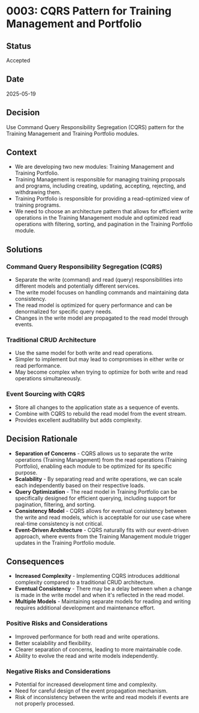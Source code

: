 # 0003: CQRS Pattern for Training Management and Portfolio

## Status

Accepted

## Date

2025-05-19

## Decision

Use Command Query Responsibility Segregation (CQRS) pattern for the Training Management and Training Portfolio modules.

## Context

* We are developing two new modules: Training Management and Training Portfolio.
* Training Management is responsible for managing training proposals and programs, including creating, updating, accepting, rejecting, and withdrawing them.
* Training Portfolio is responsible for providing a read-optimized view of training programs.
* We need to choose an architecture pattern that allows for efficient write operations in the Training Management module and optimized read operations with filtering, sorting, and pagination in the Training Portfolio module.

## Solutions

### Command Query Responsibility Segregation (CQRS)

* Separate the write (command) and read (query) responsibilities into different models and potentially different services.
* The write model focuses on handling commands and maintaining data consistency.
* The read model is optimized for query performance and can be denormalized for specific query needs.
* Changes in the write model are propagated to the read model through events.

### Traditional CRUD Architecture

* Use the same model for both write and read operations.
* Simpler to implement but may lead to compromises in either write or read performance.
* May become complex when trying to optimize for both write and read operations simultaneously.

### Event Sourcing with CQRS

* Store all changes to the application state as a sequence of events.
* Combine with CQRS to rebuild the read model from the event stream.
* Provides excellent auditability but adds complexity.

## Decision Rationale

* **Separation of Concerns** - CQRS allows us to separate the write operations (Training Management) from the read operations (Training Portfolio), enabling each module to be optimized for its specific purpose.
* **Scalability** - By separating read and write operations, we can scale each independently based on their respective loads.
* **Query Optimization** - The read model in Training Portfolio can be specifically designed for efficient querying, including support for pagination, filtering, and sorting.
* **Consistency Model** - CQRS allows for eventual consistency between the write and read models, which is acceptable for our use case where real-time consistency is not critical.
* **Event-Driven Architecture** - CQRS naturally fits with our event-driven approach, where events from the Training Management module trigger updates in the Training Portfolio module.

## Consequences

* **Increased Complexity** - Implementing CQRS introduces additional complexity compared to a traditional CRUD architecture.
* **Eventual Consistency** - There may be a delay between when a change is made in the write model and when it's reflected in the read model.
* **Multiple Models** - Maintaining separate models for reading and writing requires additional development and maintenance effort.

### Positive Risks and Considerations

* Improved performance for both read and write operations.
* Better scalability and flexibility.
* Clearer separation of concerns, leading to more maintainable code.
* Ability to evolve the read and write models independently.

### Negative Risks and Considerations

* Potential for increased development time and complexity.
* Need for careful design of the event propagation mechanism.
* Risk of inconsistency between the write and read models if events are not properly processed.